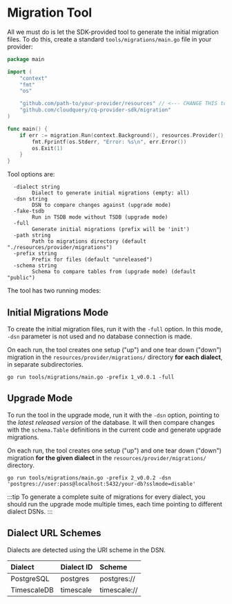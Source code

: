 # Migration Tool

All we must do is let the SDK-provided tool to generate the initial migration files. To do this, create a standard `tools/migrations/main.go` file in your provider:

```go
package main

import (
	"context"
	"fmt"
	"os"

	"github.com/path-to/your-provider/resources" // <--- CHANGE THIS to your package name for provider
	"github.com/cloudquery/cq-provider-sdk/migration"
)

func main() {
	if err := migration.Run(context.Background(), resources.Provider(), ""); err != nil {
		fmt.Fprintf(os.Stderr, "Error: %s\n", err.Error())
		os.Exit(1)
	}
}
```

Tool options are:

```
  -dialect string
        Dialect to generate initial migrations (empty: all)
  -dsn string
        DSN to compare changes against (upgrade mode)
  -fake-tsdb
        Run in TSDB mode without TSDB (upgrade mode)
  -full
        Generate initial migrations (prefix will be 'init')
  -path string
        Path to migrations directory (default "./resources/provider/migrations")
  -prefix string
        Prefix for files (default "unreleased")
  -schema string
        Schema to compare tables from (upgrade mode) (default "public")
```

The tool has two running modes:

## Initial Migrations Mode

To create the initial migration files, run it with the `-full` option. In this mode, `-dsn` parameter is not used and no database connection is made.

On each run, the tool creates one setup ("up") and one tear down ("down") migration in the `resources/provider/migrations/` directory **for each dialect**, in separate subdirectories.

```
go run tools/migrations/main.go -prefix 1_v0.0.1 -full
```

## Upgrade Mode

To run the tool in the upgrade mode, run it with the `-dsn` option, pointing to the _latest released version_ of the database.
It will then compare changes with the `schema.Table` definitions in the current code and generate upgrade migrations.

On each run, the tool creates one setup ("up") and one tear down ("down") migration **for the given dialect** in the `resources/provider/migrations/` directory.

```
go run tools/migrations/main.go -prefix 2_v0.0.2 -dsn 'postgres://user:pass@localhost:5432/your-db?sslmode=disable'
```

:::tip
To generate a complete suite of migrations for every dialect, you should run the upgrade mode multiple times, each time pointing to different dialect DSNs.
:::

## Dialect URL Schemes

Dialects are detected using the URI scheme in the DSN.

| Dialect | Dialect ID | Scheme         |
|:--------|:-----------|:---------------|
| PostgreSQL | postgres | postgres://    |
| TimescaleDB| timescale | timescale://   |
